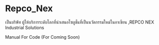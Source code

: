 # Repco_Nex
เป็นบริษัท ผู้ให้บริการระดับโลกที่นำเสนอโซลูชั่นที่เป็นนวัตกรรมใหม่ในอาเซียน ,REPCO NEX Industrial Solutions

Manual For Code 
(For Coming Soon)
